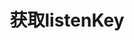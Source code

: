 ---
title: 获取listenKey
position_number: 1.1
type: post
description: /future/user/v1/user/listen-key
left_code_blocks:
    -
        code_block: "public void getMarketConfig() {\r\n\tString text = HttpUtil.get(URL + \"/data/api/future/user/v1/getMarketConfig\");\r\n\tSystem.out.println(text);\r\n}"
        title: Java
        language: java
right_code_blocks:
    - code_block: |-
        {
          "error": {
            "code": "",
            "msg": ""
          },
          "msgInfo": "",
          "result": {},
          "returnCode": 0
        }
      title: Response
      language: json
---